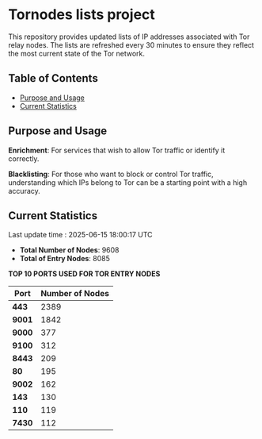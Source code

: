 # Tornodes lists project

This repository provides updated lists of IP addresses associated with Tor relay nodes. The lists are refreshed every 30 minutes to ensure they reflect the most current state of the Tor network.

## Table of Contents

- [Purpose and Usage](#purpose-and-usage)
- [Current Statistics](#current-statistics)


## Purpose and Usage

**Enrichment**: For services that wish to allow Tor traffic or identify it correctly.

**Blacklisting**: For those who want to block or control Tor traffic, understanding which IPs belong to Tor can be a starting point with a high accuracy.

## Current Statistics

Last update time : 2025-06-15 18:00:17 UTC

- **Total Number of Nodes**: 9608
- **Total of Entry Nodes**: 8085

**TOP 10 PORTS USED FOR TOR ENTRY NODES**

| **Port** | **Number of Nodes** |
|------|-----------------|
| **443**   | 2389  |
| **9001**   | 1842  |
| **9000**   | 377  |
| **9100**   | 312  |
| **8443**   | 209  |
| **80**   | 195  |
| **9002**   | 162  |
| **143**   | 130  |
| **110**   | 119  |
| **7430**   | 112  |

